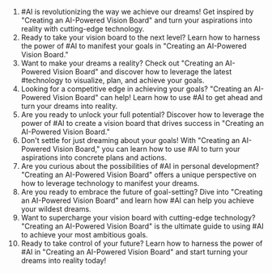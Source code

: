 1. #AI is revolutionizing the way we achieve our dreams! Get inspired by "Creating an AI-Powered Vision Board" and turn your aspirations into reality with cutting-edge technology.
2. Ready to take your vision board to the next level? Learn how to harness the power of #AI to manifest your goals in "Creating an AI-Powered Vision Board."
3. Want to make your dreams a reality? Check out "Creating an AI-Powered Vision Board" and discover how to leverage the latest #technology to visualize, plan, and achieve your goals.
4. Looking for a competitive edge in achieving your goals? "Creating an AI-Powered Vision Board" can help! Learn how to use #AI to get ahead and turn your dreams into reality.
5. Are you ready to unlock your full potential? Discover how to leverage the power of #AI to create a vision board that drives success in "Creating an AI-Powered Vision Board."
6. Don't settle for just dreaming about your goals! With "Creating an AI-Powered Vision Board," you can learn how to use #AI to turn your aspirations into concrete plans and actions.
7. Are you curious about the possibilities of #AI in personal development? "Creating an AI-Powered Vision Board" offers a unique perspective on how to leverage technology to manifest your dreams.
8. Are you ready to embrace the future of goal-setting? Dive into "Creating an AI-Powered Vision Board" and learn how #AI can help you achieve your wildest dreams.
9. Want to supercharge your vision board with cutting-edge technology? "Creating an AI-Powered Vision Board" is the ultimate guide to using #AI to achieve your most ambitious goals.
10. Ready to take control of your future? Learn how to harness the power of #AI in "Creating an AI-Powered Vision Board" and start turning your dreams into reality today!
